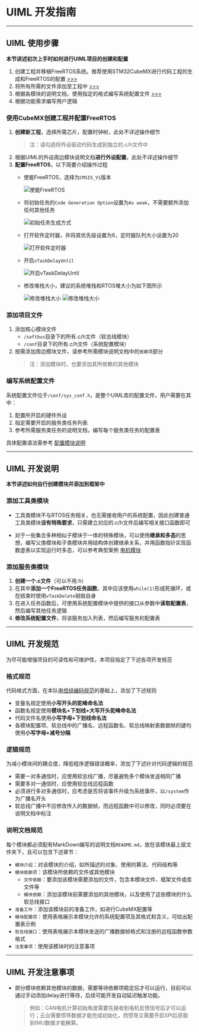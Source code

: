 # UIML 开发指南

---

## UIML 使用步骤

**本节讲述初次上手时如何进行UIML项目的创建和配置**

1. 创建工程并移植FreeRTOS系统。推荐使用STM32CubeMX进行代码工程的生成和FreeRTOS的配置 [>>>](#使用CubeMX创建工程并配置FreeRTOS)
2. 将所有所需的文件添加至工程中 [>>>](#添加项目文件)
3. 根据各模块的说明文档，使用指定的格式编写系统配置文件 [>>>](#编写系统配置文件)
4. 根据功能需求编写用户逻辑

### 使用CubeMX创建工程并配置FreeRTOS

1. **创建新工程**，选择所需芯片，配置时钟树，此处不详述操作细节
   > 注：请勾选将外设驱动代码生成到独立的.c/h文件中
2. 根据UIML的外设周边模块说明文档**进行外设配置**，此处不详述操作细节
3. **配置FreeRTOS**，以下简要介绍操作过程
	- 使能FreeRTOS，选择为`CMSIS_V1`版本
		
		![使能FreeRTOS](README-IMG/使能FreeRTOS.png)

	- 将初始任务的`Code Generation Option`设置为`As weak`，不需要额外添加任何其他任务
		
		![初始任务生成方式](README-IMG/初始任务生成方式.png)

	- 打开软件定时器，并将其优先级设置为6，定时器队列大小设置为20
		
		![打开软件定时器](README-IMG/打开软件定时器.png)

	- 开启`vTaskDelayUntil`
		
		![开启vTaskDelayUntil](README-IMG/开启vTaskDelayUntil.png)

	- 修改堆栈大小，建议的系统堆栈和RTOS堆大小为如下图所示
		
		![修改堆栈大小](README-IMG/修改堆栈大小.png)
		![修改堆栈大小](README-IMG/修改freertos堆栈大小.png)

### 添加项目文件

1. 添加核心模块文件
	- `/softbus`目录下的所有.c/h文件（软总线模块）
	- `/conf`目录下的所有.c/h文件（系统配置模块）
2. 按需添加周边模块文件，请参考所需模块说明文档中的`依赖项`部分
	> 注：添加模块时，也要添加其所依赖的其他模块

### 编写系统配置文件

系统配置文件位于`/conf/sys_conf.h`，是整个UIML库的配置文件，用户需要在其中：

1. 配置所开启的硬件外设
2. 指定需要开启的服务类任务列表
3. 参考所需服务类任务的说明文档，编写每个服务类任务的配置表

具体配置语法需参考 [配置模块说明](conf/README.md)

---

## UIML 开发说明

**本节讲述如何自行创建模块并添加到框架中**

### 添加工具类模块

- 工具类模块不与RTOS任务相关，也无需接收用户的系统配置，因此创建普通工具类模块**没有特殊要求**，只需建立对应的.c/h文件后编写相关接口函数即可

- 对于一些集合多种相似子模块于一体的特殊模块，可以使用**继承和多态**的思想，编写父类模块和子类模块并用结构体创建继承关系，并用函数指针实现函数虚表以实现运行时多态，可以参考典型案例 [电机模块](tools/motor)

### 添加服务类模块

1. **创建一个.c文件**（可以不用.h）
2. 在其中**添加一个FreeRTOS任务函数**，其中应该使用`while(1)`形成死循环，或在结束时使用`vTaskDelete`销毁自身
3. 在进入任务函数后，可使用系统配置模块中提供的接口从参数中**读取配置表**，然后编写其他任务逻辑
4. **修改系统配置文件**，将该服务加入列表，然后编写服务的配置表

---

## UIML 开发规范

为尽可能增强项目的可读性和可维护性，本项目指定了下述各项开发规范

### 格式规范

代码格式方面，在本队[电控组编码规范](TARS_Go电控组编码规范.md)的基础上，添加了下述规则

- 变量名规定使用**小写开头的驼峰命名法**
- 函数名规定使用**模块名+下划线+大写开头驼峰命名法**
- 代码文件名使用**小写字母+下划线命名法**
- 各模块配置项、软总线中的广播名、远程函数名、软总线映射表数据帧的键均使用**小写字母+减号分隔**

### 逻辑规范

为减小模块间的耦合度，降低程序逻辑错误概率，添加了下述针对代码逻辑的规范

- 需要一对多通信时，应使用软总线广播，尽量避免多个模块发送相同广播
- 需要多对一通信时，应使用软总线远程函数
- 必须进行多对多通信时，应考虑是否将该事件升级为系统事件，以`/system`作为广播名开头
- 软总线广播中不应修改传入的数据帧，而远程函数中可以修改，同时必须要在说明文档中标注

### 说明文档规范

每个模块都必须配有MarkDown编写的说明文档`README.md`，放在该模块最上层文件夹下，且可以包含下述章节：

- `模块介绍`：对该模块的介绍，如所描述的对象、使用的算法、代码结构等
- `模块依赖项`：该模块所依赖的文件或其他模块
	- `文件依赖`：要添加该模块需要添加的文件，包含本模块文件、框架文件或库文件等
	- `模块依赖`：添加该模块前需要添加的其他模块，以及使用了这些模块的什么软总线接口
- `准备工作`：添加该模块前的准备工作，如进行CubeMX配置等
- `模块配置项`：使用表格展示本模块允许的系统配置项及其格式和含义，可给出配置表示例
- `软总线接口`：使用表格展示本模块发送的广播数据帧格式和注册的远程函数参数格式
- `注意事项`：使用该模块时的注意事项

---

## UIML 开发注意事项

- 部分模块依赖其他模块的数据，需要等待依赖项稳定后才可以运行，目前可以通过手动添加delay进行等待，后续可能开发自动延迟触发功能。
	> 例如：CAN电机计算初始角度需要先接收到电机反馈信号后才可以运行；云台需要惯导数据才能完成初始化，而惯导又需要开启SPI后获取到IMU数据才能解算。
